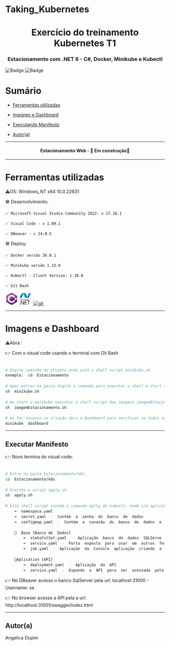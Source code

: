 

# Taking_Kubernetes

<h1  align="center">Exercício do treinamento Kubernetes T1</h1>

<h3  align="center">Estacionamento com .NET 8 - C#, Docker, Minikube e Kubectl</h3>

<p  align="center">

![Badge](https://img.shields.io/badge/license-MIT-brightgreen?style=flat)  ![Badge](https://img.shields.io/badge/build-sucess-brightgreen?style=flat)
</p>


# Sumário

<!--ts-->

-  [Ferramentas utilizadas](#ferramentas-utilizadas)

-  [Imagnes e Dashboard](#imagens-e-dashboard)

-  [Executando Manifesto](#executar-manifesto)

-  [Autor(a)](#autora)

<!--te-->

---
<h4  align="center"> Estacionamento Web - 🚧 Em construção🚧 </h4>

---

# Ferramentas utilizadas

 ⚠️OS: Windows_NT x64 10.0.22631


🛠 Desenvolvimento:

	✅ Microsoft Visual Studio Community 2022- v 17.10.1

	✅ Visual Code - v 1.89.1

	✅ DBeaver - v 24.0.5


🛠 Deploy:

	✅ Docker versão 26.0.1

	✅ Minikube versão 1.33.0

	✅ Kubectl - Client Version: 1.30.0

	✅ Git Bash
  
<p  align="left">

<a  href=""  target="_blank"  rel="noreferrer"><img  src="https://raw.githubusercontent.com/devicons/devicon/master/icons/csharp/csharp-original.svg"  alt="csharp"  width="40"  height="40"/></a>  <a  href="https://dotnet.microsoft.com/en-us/download/dotnet/thank-you/sdk-6.0.406-windows-x64-installer"  target="_blank"  rel="noreferrer"><img  src="https://raw.githubusercontent.com/devicons/devicon/master/icons/dot-net/dot-net-original-wordmark.svg"  alt="dotnet"  width="40"  height="40"/></a>  <a  href="https://docs.docker.com/desktop/install/windows-install/"  target="_blank"  rel="noreferrer"><img  src="https://www.vectorlogo.zone/logos/git-scm/git-scm-icon.svg"  alt="git"  width="40"  height="40"/></a>  <a  href="https://postman.com"  target="_blank"  rel="noreferrer"></a>  </p>

---

# Imagens e Dashboard

⚠️Abra :

👉 Com o visual code usando o terminal com Git Bash 

```bash

# Digite caminho do projeto onde está o shell script minikube.sh
exemplo:  cd  Estacionamento

# Após entrar na pasta digite o comando para executar o shell e start o minikube
sh  minikube.sh

# Ao start o minikube executar o shell script das imagens imagemEstacionamento.sh será criado as imagens do projeto API e Console para criar a database e tabelas iniciais.
sh  imagemEstacionamento.sh

# Ao ter sucesso na criação abra o Dashboard para verificar se todos os pods foram criados com sucesso
minikube  dashboard

```
---

## Executar Manifesto

👉 Novo termina do visual code:
```bash

# Entre na pasta Estacionamento/k8s
cd  Estacionamento/k8s

# Execute o script apply.sh
sh  apply.sh

# Este shell script contém o comando aplly do kubectl, onde irá aplicar os seguintes manifestos.
	➡️  namespace.yaml
	➡️  secret.yaml  -  Contém  a  senha  do  banco  de  dados
	➡️  configmap.yaml  -  Contém  a  conexão  do  banco  de  dados  e  a  variavel  apsnetcore_environment  usada  na  API)

	📁  Base (Banco de  Dados)
		➡️  statefulSet.yaml  -  Aplicação  banco  de  dados  SQLServe  2019
		➡️  service.yaml  -  Porta  exposta  para  usar  em  outras  ferramentas
		➡️  job.yaml  -  Aplicação  da  Console  aplicação  criando  a  base  de  dados  e  tabelas

	📁Aplication (API)
		➡️  deployment.yaml  -  Aplicação  da  API
		➡️  service.yaml  -  Expondo  a  API  para  ser  acessada  pelo  bowser

```
👉 No DBeaver acesso o banco SqlServer pela url: localhost:31000 - Username: sa

👉 No browser acesse a API pela a url: http://localhost:31001/swagger/index.html

---
## Autor(a)

Angelica Dupim